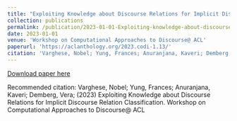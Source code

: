 ```yaml
---
title: "Exploiting Knowledge about Discourse Relations for Implicit Discourse Relation Classification"
collection: publications
permalink: /publication/2023-01-01-Exploiting-knowledge-about-discourse-relation
date: 2023-01-01
venue: 'Workshop on Computational Approaches to Discourse@ ACL'
paperurl: 'https://aclanthology.org/2023.codi-1.13/'
citation: 'Varghese, Nobel; Yung, Frances; Anuranjana, Kaveri; Demberg, Vera; (2023) Exploiting Knowledge about Discourse Relations for Implicit Discourse Relation Classification. Workshop on Computational Approaches to Discourse@ ACL'
---
```


<a href='https://aclanthology.org/2023.codi-1.13/'>Download paper here</a>

Recommended citation: Varghese, Nobel; Yung, Frances; Anuranjana, Kaveri; Demberg, Vera; (2023) Exploiting Knowledge about Discourse Relations for Implicit Discourse Relation Classification. Workshop on Computational Approaches to Discourse@ ACL